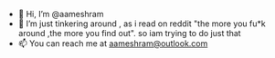 - 👋 Hi, I’m @aameshram
- 👀 I’m  just tinkering around , as i read on reddit "the more you fu*k around ,the more you find out". so iam trying to do just that
- 📫 You can reach me at aameshram@outlook.com

<!---
aameshram/aameshram is a ✨ special ✨ repository because its `README.md` (this file) appears on your GitHub profile.
You can click the Preview link to take a look at your changes.
--->
